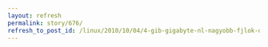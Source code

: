 ```yaml
---
layout: refresh
permalink: story/676/
refresh_to_post_id: /linux/2010/10/04/4-gib-gigabyte-nl-nagyobb-fjlok-dvd-re-rsa
---
```

